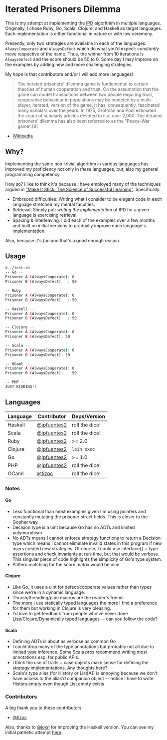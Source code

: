 # Iterated Prisoners Dilemma

This is my attempt at implementing the [IPD](http://en.wikipedia.org/wiki/Prisoner%27s_dilemma#The_iterated_prisoners.27_dilemma) algorithim in multiple languages. Originally, I chose Ruby, Go, Scala, Clojure, and Haskell as target languages. Each implementation is either functional in nature or with low ceremony.

Presently, only two strategies are available in each of the languages: `AlwaysCooperate` and `AlwaysDefect` which do what you'd expect: *constantly* move respective of the name. Thus, the winner from 10 iterations is `AlwaysDefect` and the score should be 50 to 0. Some day I may improve on the examples by adding new and more challenging strategies.

My *hope* is that contributors and/or I will add more languages!

> The iterated prisoners' dilemma game is fundamental to certain theories of human cooperation and trust. On the assumption that the game can model transactions between two people requiring trust, cooperative behaviour in populations may be modeled by a multi-player, iterated, version of the game. It has, consequently, fascinated many scholars over the years. In 1975, Grofman and Pool estimated the count of scholarly articles devoted to it at over 2,000. The iterated prisoners' dilemma has also been referred to as the "Peace-War game".[8]
- [Wikipedia](http://en.wikipedia.org/wiki/Prisoner%27s_dilemma#The_iterated_prisoners.27_dilemma)

## Why?

Implementing the same non-trivial algorithm in various languages has
improved my proficiency not only in *these* languages, but, also my general
programming competency.

How so? I like to think it's because I have employed many of the
techniques argued in ["Make It Stick: The Science of Successful Learning"](http://www.amazon.com/Make-It-Stick-Successful-Learning/dp/0674729013).
Specifically:

* Embraced difficulties: Writing what I consider to be elegant code in
  each language stretched my mental faculties.
* Retrieval: Simply put: *writing the implementation* of IPD for a given
  language is exercising retrieval.
* Spacing & Interleaving: I did each of the examples over a few months
  and built on initial versions to gradually improve each language's
  implementation.

Also, because it's *fun* and that's a good enough reason.

## Usage

```bash
λ ./test.sh
-- Go --
Prisoner A (AlwaysCooperate): 0
Prisoner B (AlwaysDefect)   : 50

-- Ruby --
Prisoner A (AlwaysCooperate): 0
Prisoner B (AlwaysDefect)   : 50

-- Haskell --
Prisoner A (AlwaysCooperate): 0
Prisoner B (AlwaysDefect)   : 50

-- Clojure --
Prisoner A (AlwaysCooperate): 0
Prisoner B (AlwaysDefect): 50

-- Scala --
Prisoner A (AlwaysCooperate): 0
Prisoner B (AlwaysDefect): 50

-- OCaml --
Prisoner A (AlwaysCooperate): 0
Prisoner B (AlwaysDefect):    50

-- PHP --
JUST KIDDING!!
```

## Languages

| Language | Contributor | Deps/Version |
| -------- | ----------- | ------- |
| Haskell | [@jpfuentes2](https://github.com/jpfuentes2) | roll the dice! |
| Scala | [@jpfuentes2](https://github.com/jpfuentes2) | roll the dice!
| Ruby | [@jpfuentes2](https://github.com/jpfuentes2) | >= 2.0
| Clojure | [@jpfuentes2](https://github.com/jpfuentes2) | `lein exec`
| Go | [@jpfuentes2](https://github.com/jpfuentes2) | >= 1.0
| PHP | [@jpfuentes2](https://github.com/jpfuentes2) | roll the dice!
| OCaml | [@tizoc](https://github.com/tizoc) | roll the dice! |

### Notes

#### Go
* Less functional than most examples given I'm using pointers and constantly mutating the prisoner struct fields. This is closer to the Gopher way.
* Decision type is a uint because Go has no ADTs and limited polymorphism
* No ADTs means I cannot enforce strategy functions to return a Decision type which means I cannot eliminate invalid states in this program if new users created new strategies. Of course, I could use interface{} + type assertions and check invariants at run-time, but that would be verbose. This singular piece of code highlights the simplicity of Go's type system.
* Pattern matching for the score matrix would be nice.

#### Clojure
* Like Go, it uses a uint for defect/cooperate values rather than types since we're in a dynamic language.
* Thrush/threading/pipe macros are the reader's friend.
* The more I use statically typed languages the more I find a preference for them but working in Clojure is very pleasing.
* I'd love to get feedback from people who've never done Lisp/Clojure/Dynamically typed languages -- can you follow the code?

#### Scala
* Defining ADTs is about as verbose as common Go
* I could drop many of the type annotations but probably not all due to limited type inference. Some Scala pros recommend writing most annotations esp. for public APIs.
* I think the use of traits + case objects make sense for defining the strategy implementations. Any thoughts here?
* Scala's type alias (for History or List[A]) is annoying because we don't have access to the alias'd companion object -- notice I have to write History.empty even though List.empty exists

### Contributors

A big thank you to these contributors:

* [@tizoc](https://github.com/tizoc)

Also, thanks to [@joxn](https://github.com/joxn) for improving the
Haskell version. You can see my initial pathetic attempt [here](https://gist.github.com/jpfuentes2/9317779#file-ipd-hs).
